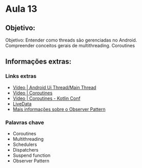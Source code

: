 # Aula 13

## Objetivo:
Objetivo: Entender como threads são gerenciadas no Android. Compreender conceitos gerais de multithreading. Coroutines


## Informações extras:

### Links extras
- [Vídeo | Android Ui Thread/Main Thread](https://www.youtube.com/watch?v=kpFwxJFYnOo)
- [Vídeo | Coroutines](https://www.youtube.com/watch?v=ZTDXo0-SKuU)
- [Vídeo | Coroutines - Kotlin Conf](https://www.youtube.com/watch?v=w0kfnydnFWI)
- [LiveData](https://developer.android.com/topic/libraries/architecture/livedata)
- [Mais informações sobre o Observer Pattern](https://refactoring.guru/design-patterns/observer)


### Palavras chave
- Coroutines
- Multithreading
- Schedulers
- Dispatchers
- Suspend function
- Observer Pattern


